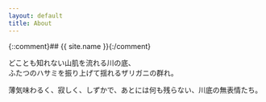 ```yaml
---
layout: default
title: About
---
```

{::comment}## {{ site.name }}{:/comment}

どことも知れない山肌を流れる川の底、  
ふたつのハサミを振り上げて揺れるザリガニの群れ。

薄気味わるく、寂しく、しずかで、あとには何も残らない、川底の無表情たち。
